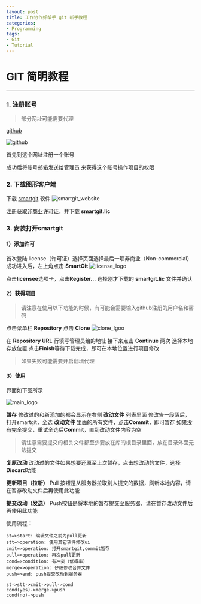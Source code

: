 ```yaml
---
layout: post
title: 工作协作好帮手 git 新手教程
categories:
- Programming
tags:
- Git
- Tutorial
---
```

# GIT 简明教程

------

### 1. 注册账号
>部分网址可能需要代理

[github](https://github.com/)

![github](http://wx2.sinaimg.cn/mw690/ea361e77ly1fzmbaewtkwj20vr0jrtbx.jpg)

首先到这个网址注册一个账号

成功后将账号邮箱发送给管理员
来获得这个账号操作项目的权限

### 2. 下载图形客户端

下载 [smartgit](https://www.syntevo.com/smartgit/download/) 软件
![smartgit_website](http://wx4.sinaimg.cn/mw690/ea361e77ly1fzmbai4mk3j21v80u0dl9.jpg)

[注册获取非商业许可证](https://www.syntevo.com/cn/smartgit/register-non-commercial/)，并下载 **smartgit.lic**

### 3. 安装打开smartgit

#### 1）添加许可
首次登陆 license（许可证）选择页面选择最后一项非商业（Non-commercial）
成功进入后，左上角点击 **SmartGit**
![license_logo](http://wx2.sinaimg.cn/mw690/ea361e77ly1fzmbec6c29j20ez0b4q38.jpg)

点击**licensee**选项卡，点击**Register...**
选择刚才下载的 **smartgit.lic** 文件并确认

#### 2）获得项目

>请注意在使用以下功能的时候，有可能会需要输入github注册的用户名和密码

点击菜单栏 **Repository**
点击 **Clone**
![clone_lgoo](http://wx1.sinaimg.cn/mw690/ea361e77ly1fzmbomaweyj20io0a8754.jpg)

在 **Repository URL** 行填写管理员给的地址
接下来点击 **Continue** 两次
选择本地存放位置
点击**Finish**等待下载完成，即可在本地位置进行项目修改
>如果失败可能需要开启翻墙代理

#### 3）使用

界面如下图所示

![main_logo](http://wx1.sinaimg.cn/mw690/ea361e77ly1fzmbepsy5bj20sk0i6goa.jpg)


**暂存**
修改过的和新添加的都会显示在右侧 **改动文件** 列表里面
修改告一段落后，打开smartgit，全选 **改动文件** 里面的所有文件，点击**Commit**，即可暂存
如果没有完全提交，重试全选后**Commit**，直到改动文件内容为空

>请注意需要提交的相关文件都至少要放在库的根目录里面，放在目录外面无法提交

**复原改动**
改动过的文件如果想要还原至上次暂存，点击想改动的文件，选择**Discard**功能

**更新项目（拉新）**
Pull 按钮是从服务器拉取别人提交的数据，刷新本地内容，请在暂存改动文件后再使用此功能

**提交改动（发送）**
Push按钮是将本地的暂存提交至服务器，请在暂存改动文件后再使用此功能

使用流程：

```flow
st=>start: 编辑文件之前先pull更新
stt=>operation: 使用其它软件修改ui
cmit=>operation: 打开smartgit,commit暂存
pull=>operation: 再次pull更新
cond=>condition: 有冲突（低概率）
merge=>operation: 仔细修改合并文件
push=>end: push提交改动到服务器

st->stt->cmit->pull->cond
cond(yes)->merge->push
cond(no)->push
```